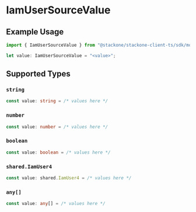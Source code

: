# IamUserSourceValue

## Example Usage

```typescript
import { IamUserSourceValue } from "@stackone/stackone-client-ts/sdk/models/shared";

let value: IamUserSourceValue = "<value>";
```

## Supported Types

### `string`

```typescript
const value: string = /* values here */
```

### `number`

```typescript
const value: number = /* values here */
```

### `boolean`

```typescript
const value: boolean = /* values here */
```

### `shared.IamUser4`

```typescript
const value: shared.IamUser4 = /* values here */
```

### `any[]`

```typescript
const value: any[] = /* values here */
```

